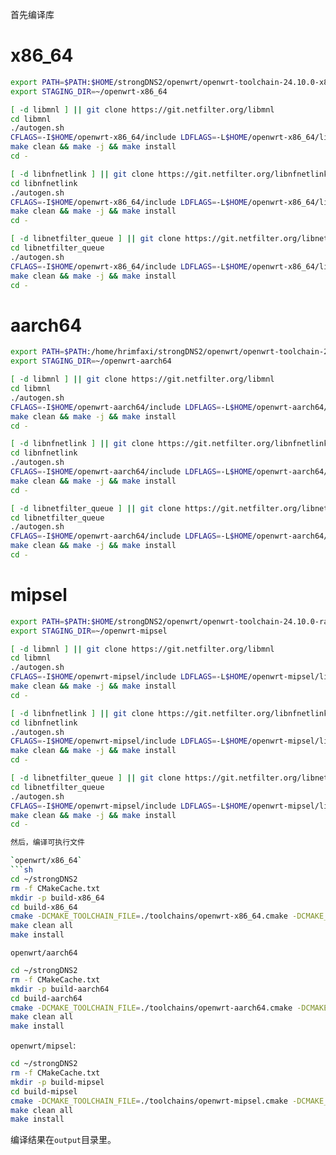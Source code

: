 首先编译库

# x86_64

```sh
export PATH=$PATH:$HOME/strongDNS2/openwrt/openwrt-toolchain-24.10.0-x86-64_gcc-13.3.0_musl.Linux-x86_64/toolchain-x86_64_gcc-13.3.0_musl/bin/
export STAGING_DIR=~/openwrt-x86_64

[ -d libmnl ] || git clone https://git.netfilter.org/libmnl
cd libmnl
./autogen.sh
CFLAGS=-I$HOME/openwrt-x86_64/include LDFLAGS=-L$HOME/openwrt-x86_64/lib ./configure --host=x86_64-openwrt-linux-musl --prefix=$HOME/openwrt-x86_64/
make clean && make -j && make install
cd -

[ -d libnfnetlink ] || git clone https://git.netfilter.org/libnfnetlink
cd libnfnetlink
./autogen.sh
CFLAGS=-I$HOME/openwrt-x86_64/include LDFLAGS=-L$HOME/openwrt-x86_64/lib ./configure --host=x86_64-openwrt-linux-musl --prefix=$HOME/openwrt-x86_64/
make clean && make -j && make install
cd -

[ -d libnetfilter_queue ] || git clone https://git.netfilter.org/libnetfilter_queue
cd libnetfilter_queue
./autogen.sh
CFLAGS=-I$HOME/openwrt-x86_64/include LDFLAGS=-L$HOME/openwrt-x86_64/lib ./configure --host=x86_64-openwrt-linux-musl --prefix=$HOME/openwrt-x86_64/ --disable-html-doc --disable-man-pages
make clean && make -j && make install
cd -
```

# aarch64

```sh
export PATH=$PATH:/home/hrimfaxi/strongDNS2/openwrt/openwrt-toolchain-24.10.0-mediatek-filogic_gcc-13.3.0_musl.Linux-x86_64/toolchain-aarch64_cortex-a53_gcc-13.3.0_musl/bin
export STAGING_DIR=~/openwrt-aarch64

[ -d libmnl ] || git clone https://git.netfilter.org/libmnl
cd libmnl
./autogen.sh
CFLAGS=-I$HOME/openwrt-aarch64/include LDFLAGS=-L$HOME/openwrt-aarch64/lib ./configure --host=aarch64-openwrt-linux-musl --prefix=$HOME/openwrt-aarch64/
make clean && make -j && make install
cd -

[ -d libnfnetlink ] || git clone https://git.netfilter.org/libnfnetlink
cd libnfnetlink
./autogen.sh
CFLAGS=-I$HOME/openwrt-aarch64/include LDFLAGS=-L$HOME/openwrt-aarch64/lib ./configure --host=aarch64-openwrt-linux-musl --prefix=$HOME/openwrt-aarch64/
make clean && make -j && make install
cd -

[ -d libnetfilter_queue ] || git clone https://git.netfilter.org/libnetfilter_queue
cd libnetfilter_queue
./autogen.sh
CFLAGS=-I$HOME/openwrt-aarch64/include LDFLAGS=-L$HOME/openwrt-aarch64/lib ./configure --host=aarch64-openwrt-linux-musl --prefix=$HOME/openwrt-aarch64/ --disable-html-doc --disable-man-pages
make clean && make -j && make install
cd -
```

# mipsel

```sh
export PATH=$PATH:$HOME/strongDNS2/openwrt/openwrt-toolchain-24.10.0-ramips-mt7621_gcc-13.3.0_musl.Linux-x86_64/toolchain-mipsel_24kc_gcc-13.3.0_musl/bin
export STAGING_DIR=~/openwrt-mipsel

[ -d libmnl ] || git clone https://git.netfilter.org/libmnl
cd libmnl
./autogen.sh
CFLAGS=-I$HOME/openwrt-mipsel/include LDFLAGS=-L$HOME/openwrt-mipsel/lib ./configure --host=mipsel-openwrt-linux-musl --prefix=$HOME/openwrt-mipsel/
make clean && make -j && make install
cd -

[ -d libnfnetlink ] || git clone https://git.netfilter.org/libnfnetlink
cd libnfnetlink
./autogen.sh
CFLAGS=-I$HOME/openwrt-mipsel/include LDFLAGS=-L$HOME/openwrt-mipsel/lib ./configure --host=mipsel-openwrt-linux-musl --prefix=$HOME/openwrt-mipsel/
make clean && make -j && make install
cd -

[ -d libnetfilter_queue ] || git clone https://git.netfilter.org/libnetfilter_queue
cd libnetfilter_queue
./autogen.sh
CFLAGS=-I$HOME/openwrt-mipsel/include LDFLAGS=-L$HOME/openwrt-mipsel/lib ./configure --host=mipsel-openwrt-linux-musl --prefix=$HOME/openwrt-mipsel/ --disable-html-doc --disable-man-pages
make clean && make -j && make install
cd -

然后，编译可执行文件

`openwrt/x86_64`
```sh
cd ~/strongDNS2
rm -f CMakeCache.txt
mkdir -p build-x86_64
cd build-x86_64
cmake -DCMAKE_TOOLCHAIN_FILE=./toolchains/openwrt-x86_64.cmake -DCMAKE_BUILD_TYPE=Release -DCMAKE_INSTALL_PREFIX=output/usr ..
make clean all
make install
```

`openwrt/aarch64`
```sh
cd ~/strongDNS2
rm -f CMakeCache.txt
mkdir -p build-aarch64
cd build-aarch64
cmake -DCMAKE_TOOLCHAIN_FILE=./toolchains/openwrt-aarch64.cmake -DCMAKE_BUILD_TYPE=Release -DCMAKE_INSTALL_PREFIX=output/usr ..
make clean all
make install
```

`openwrt/mipsel`:
```sh
cd ~/strongDNS2
rm -f CMakeCache.txt
mkdir -p build-mipsel
cd build-mipsel
cmake -DCMAKE_TOOLCHAIN_FILE=./toolchains/openwrt-mipsel.cmake -DCMAKE_BUILD_TYPE=Release -DCMAKE_INSTALL_PREFIX=output/usr ..
make clean all
make install
```

编译结果在`output`目录里。
